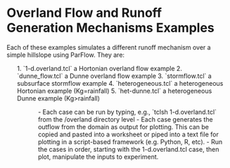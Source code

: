 # Overland Flow and Runoff Generation Mechanisms Examples
Each of these examples simulates a different runoff mechanism over a simple hillslope using ParFlow.  They are:
<ol>
1. `1-d.overland.tcl` a Hortonian overland flow example
2. `dunne_flow.tcl` a Dunne overland flow example
3. `stormflow.tcl` a subsurface stormflow example
4. `heterogeneous.tcl` a heterogeneous Hortonian example (Kg=rainfall)
5. `het-dunne.tcl` a heterogeneous Dunne example (Kg>rainfall)
<ol>

<ul>
- Each case can be run by typing, e.g., `tclsh 1-d.overland.tcl` from the /overland directory level
- Each case generates the outflow from the domain as output for plotting.  This can be copied and pasted into a worksheet or piped into a text file for plotting in a script-based framework (e.g. Python, R, etc).
-  Run the cases in order, starting with the 1-d.overland.tcl case, then plot, manipulate the inputs to experiment.
<ul>
